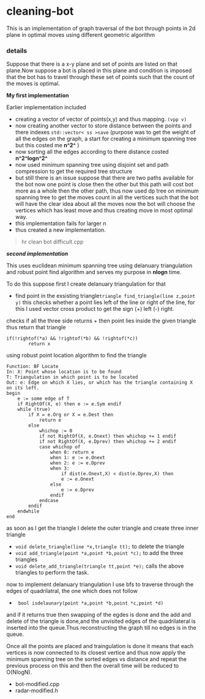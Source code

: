 # cleaning-bot 

This is an implementation of graph traversal of the bot through points in 2d plane in optimal moves using different geometric algorithm

### details

Suppose that there is a x-y plane and set of points are listed on that plane.Now suppose a bot is placed in this plane and condition is imposed that the bot has to travel through these set of points such that the count of the moves is optimal.

**My first implementation**

Earlier implementation included 


* creating a vector of vector of points(x,y) and thus mapping.
```(vpp v)```
* now creating another vector to store distance between the points and there indexes ```std::vector< ss >save```
(purpose was to get the weight of all the edges on the graph, a start for creating a minimum spanning tree but this costed me **n^2^** )
* now sorting all the edges according to there distance costed **n^2^logn^2^**
* now used minimum spanning tree using disjoint set and path compression to get the required tree structure 
* but still there is an issue suppose that there are two paths available for the bot now one point is close then the other but this path will cost bot more as a whole then the other path, thus now used dp tree on minimum spanning tree to get the moves count in all the vertices such that the bot will have the clear idea about all the moves now the bot will choose the vertices which has least move and thus creating move in most optimal way.
* this implementation fails for larger n 
* thus created a new implementation.

>hr clean bot difficult.cpp

***second implementation***

This uses euclidean minimum spanning tree using delanuary triangulation and robust point find algorithm and serves my purpose in **nlogn** time.

To do this suppose first I create delanuary triangulation for that 
* find point in the exsisting triangle```triangle find_triangle(line z,point y)``` this checks whether a point lies left of the line or right of the line, for this I used vector cross product to get the sign (+) left (-) right.

checks if all the three side returns + then point lies inside the given triangle thus return that triangle 
``` 
if(!rightof(*a) && !rightof(*b) && !rightof(*c))
		return x
```
using robust point location algorithm to find the triangle
```
Function: BF Locate
In: X: Point whose location is to be found
T: Triangulation in which point is to be located
Out: e: Edge on which X lies, or which has the triangle containing X
on its left.
begin
    e := some edge of T
    if RightOf(X, e) then e := e.Sym endif
    while (true)
        if X = e.Org or X = e.Dest then
            return e
        else
            whichop := 0
            if not RightOf(X, e.Onext) then whichop += 1 endif
            if not RightOf(X, e.Dprev) then whichop += 2 endif
            case whichop of
                when 0: return e
                when 1: e := e.Onext
                when 2: e := e.Dprev
                when 3:
                    if dist(e.Onext,X) < dist(e.Dprev,X) then
                    e := e.Onext
                else
                    e := e.Dprev
                endif
            endcase
        endif
    endwhile
end
```

 as soon as I get the triangle I delete the outer triangle and create three inner triangle
+ ```void delete_triangle(line *x,triangle tt);```  to delete the triangle
+ ```void add_triangle(point *a,point *b,point *c);``` to add the three triangles
+ ```void delete_add_triangle(triangle tt,point *e);``` calls the above triangles to perform the task.

now to implement delanuary triangulation I use bfs to traverse through the edges of quadrilatral, the one which does not follow
+ ``` bool isdelaunary(point *a,point *b,point *c,point *d)``` 

and if it returns true then swapping of the egdes is done and the add and delete of the triangle is done,and the unvisited edges of the quadrilateral is inserted into the queue.Thus reconstructing the graph till no edges is in the queue.

Once all the points are placed and traingulation is done it means that each vertices is now connected to its closest vertice and thus now apply the minimum spanning tree on the sorted edges vs distance and repeat the previous process on this and then the overall time will be reduced to O(NlogN).

* bot-modified.cpp
* radar-modified.h
